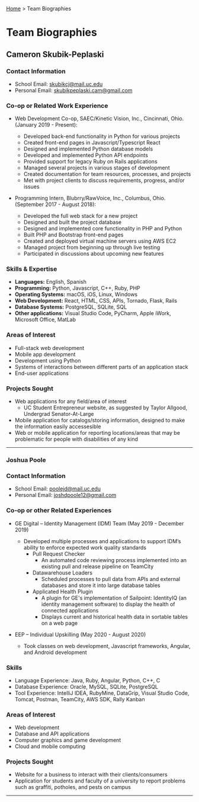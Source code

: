 [Home](../README.md) > Team Biographies

# Team Biographies

## Cameron Skubik-Peplaski

### Contact Information

- School Email: skubikcj@mail.uc.edu
- Personal Email: skubikpeplaski.cam@gmail.com

### Co-op or Related Work Experience

- Web Development Co-op, SAEC/Kinetic Vision, Inc., Cincinnati, Ohio. (January 2019 - Present):

  - Developed back-end functionality in Python for various projects
  - Created front-end pages in Javascript/Typescript React
  - Designed and implemented Python database models
  - Developed and implemented Python API endpoints
  - Provided support for legacy Ruby on Rails applications
  - Managed several projects in various stages of development
  - Created documentation for team resources, processes, and projects
  - Met with project clients to discuss requirements, progress, and/or issues

- Programming Intern, Blubrry/RawVoice, Inc., Columbus, Ohio. (September 2017 - August 2018):

  - Developed the full web stack for a new project
  - Designed and built the project database
  - Designed and implemented core functionality in PHP and Python
  - Built PHP and Bootstrap front-end pages
  - Created and deployed virtual machine servers using AWS EC2
  - Managed project from beginning up through live testing
  - Participated in discussions about upcoming new features

### Skills & Expertise

- **Languages:** English, Spanish
- **Programming:** Python, Javascript, C++, Ruby, PHP
- **Operating Systems:** macOS, iOS, Linux, Windows
- **Web Development:** React, HTML, CSS, APIs, Tornado, Flask, Rails
- **Database Systems:** PostgreSQL, SQLite, SQL
- **Other applications:** Visual Studio Code, PyCharm, Apple iWork, Microsoft Office, MatLab

### Areas of Interest

- Full-stack web development
- Mobile app development
- Development using Python
- Systems of interactions between different parts of an application stack
- End-user applications

### Projects Sought

- Web applications for any field/area of interest
  - UC Student Entrepreneur website, as suggested by Taylor Allgood, Undergrad Senator-At-Large
- Mobile application for catalogs/storing information, designed to make the information easily accessesible
- Web or mobile application for reporting locations/areas that may be problematic for people with disabilities of any kind

---

### Joshua Poole

### Contact Information

* School Email: poolejd@mail.uc.edu
* Personal Email: joshdpoole12@gmail.com 

### Co-op or other Related Experiences
*  GE Digital – Identity Management (IDM) Team (May 2019 - December 2019)
    * Developed multiple processes and applications to support IDM’s ability to enforce expected work quality standards
        * Pull Request Checker
            * An automated code reviewing process implemented into an existing pull and release pipeline on TeamCity
        * Datawarehouse Loaders
            * Scheduled processes to pull data from APIs and external databases and store it into large database tables
        * Applicated Health Plugin
            * A plugin for GE's implementation of Sailpoint: IdentityIQ (an identity management software) to display
            the health of connected applications
            * Displays current and historical health data in sortable tables on a web page 
        
* EEP – Individual Upskilling (May 2020 - August 2020)
    * Took classes on web development, Javascript frameworks, Angular, and Android development

### Skills
* Language Experience: Java, Ruby, Angular, Python, C++, C
* Database Experience: Oracle, MySQL, SQLite, PostgreSQL
* Tool Experience: IntelliJ IDEA, RubyMine, DataGrip, Visual Studio Code, Tomcat, Postman, TeamCity, AWS SDK, Rally 
Kanban

### Areas of Interest
* Web development
* Database and API applications
* Computer graphics and game development
* Cloud and mobile computing

### Projects Sought
* Website for a business to interact with their clients/consumers
* Application for students and faculty of a university to report problems such as graffiti, potholes, and pests on 
campus

---